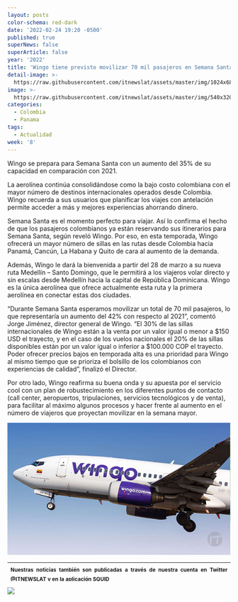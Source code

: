 ```yaml
---
layout: posts
color-schema: red-dark
date: '2022-02-24 19:20 -0500'
published: true
superNews: false
superArticle: false
year: '2022'
title: 'Wingo tiene previsto movilizar 70 mil pasajeros en Semana Santa '
detail-image: >-
  https://raw.githubusercontent.com/itnewslat/assets/master/img/1024x680/WINGO-g.jpg
image: >-
  https://raw.githubusercontent.com/itnewslat/assets/master/img/540x320/WINGO-p.jpg
categories:
  - Colombia
  - Panama
tags:
  - Actualidad
week: '8'
---
```

Wingo se prepara para Semana Santa con un aumento del 35% de su capacidad en comparación con 2021. 

La aerolínea continúa consolidándose como la bajo costo colombiana con el mayor número de destinos internacionales operados desde Colombia. 
Wingo recuerda a sus usuarios que planificar los viajes con antelación permite acceder a más y mejores experiencias ahorrando dinero. 
 
Semana Santa es el momento perfecto para viajar. Así lo confirma el hecho de que los pasajeros colombianos ya están reservando sus itinerarios para Semana Santa, según reveló Wingo. Por eso, en esta temporada, Wingo ofrecerá un mayor número de sillas en las rutas desde Colombia hacia Panamá, Cancún, La Habana y Quito de cara al aumento de la demanda.  
 
Además, Wingo le dará la bienvenida a partir del 28 de marzo a su nueva ruta Medellín – Santo Domingo, que le permitirá a los viajeros volar directo y sin escalas desde Medellín hacia la capital de República Dominicana.  Wingo es la única aerolínea que ofrece actualmente esta ruta y la primera aerolínea en conectar estas dos ciudades. 
 
“Durante Semana Santa esperamos movilizar un total de 70 mil pasajeros, lo que representaría un aumento del 42% con respecto al 2021”, comentó Jorge Jiménez, director general de Wingo. “El 30% de las sillas internacionales de Wingo están a la venta por un valor igual o menor a $150 USD el trayecto, y en el caso de los vuelos nacionales el 20% de las sillas disponibles están por un valor igual o inferior a $100.000 COP el trayecto. Poder ofrecer precios bajos en temporada alta es una prioridad para Wingo al mismo tiempo que se prioriza el bolsillo de los colombianos con experiencias de calidad”, finalizó el Director. 
 
Por otro lado, Wingo reafirma su buena onda y su apuesta por el servicio cool con un plan de robustecimiento en los diferentes puntos de contacto (call center, aeropuertos, tripulaciones, servicios tecnológicos y de venta), para facilitar al máximo algunos procesos y hacer frente al aumento en el número de viajeros que proyectan movilizar en la semana mayor. 

![](https://raw.githubusercontent.com/itnewslat/assets/master/img/540x320/WINGO-p.jpg)

<table style="height: 42px;" width="569">
<tbody>
<tr>
<td style="text-align: justify;"><sub><strong>Nuestras noticias también son publicadas a través de nuestra cuenta en Twitter <a href="https://twitter.com/itnewslat?lang=es">@ITNEWSLAT</a> y en la aplicación <a href="https://squidapp.co/en/">SQUID</a></strong></sub></td>
</tr>
</tbody>
</table>

<img src="https://tracker.metricool.com/c3po.jpg?hash=56f88a41e39ab42c063cc51676587a04"/>